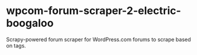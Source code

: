 # wpcom-forum-scraper-2-electric-boogaloo
Scrapy-powered forum scraper for WordPress.com forums to scrape based on tags.
